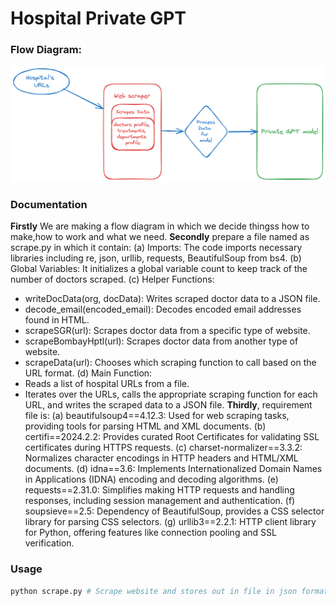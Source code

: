 # Hospital Private GPT

### Flow Diagram:
![](./Flow%20diagram.png)

### Documentation
**Firstly** We are making a flow diagram in which we decide thingss how to make,how to work and what we need.
**Secondly** prepare a file named as scrape.py in which it contain:
 (a) Imports: The code imports necessary libraries including re, json, urllib, requests, BeautifulSoup from bs4.
 (b) Global Variables: It initializes a global variable count to keep track of the number of doctors scraped.
 (c) Helper Functions:
  - writeDocData(org, docData): Writes scraped doctor data to a JSON file.
  - decode_email(encoded_email): Decodes encoded email addresses found in HTML.
  - scrapeSGR(url): Scrapes doctor data from a specific type of website.
  - scrapeBombayHptl(url): Scrapes doctor data from another type of website.
  - scrapeData(url): Chooses which scraping function to call based on the URL format.
(d) Main Function:
  - Reads a list of hospital URLs from a file.
  - Iterates over the URLs, calls the appropriate scraping function for each URL, and writes the scraped data to a JSON file.
**Thirdly**, requirement file is:
(a) beautifulsoup4==4.12.3: Used for web scraping tasks, providing tools for parsing HTML and XML documents.
(b) certifi==2024.2.2: Provides curated Root Certificates for validating SSL certificates during HTTPS requests.
(c) charset-normalizer==3.3.2: Normalizes character encodings in HTTP headers and HTML/XML documents.
(d) idna==3.6: Implements Internationalized Domain Names in Applications (IDNA) encoding and decoding algorithms.
(e) requests==2.31.0: Simplifies making HTTP requests and handling responses, including session management and authentication.
(f) soupsieve==2.5: Dependency of BeautifulSoup, provides a CSS selector library for parsing CSS selectors.
(g) urllib3==2.2.1: HTTP client library for Python, offering features like connection pooling and SSL verification.

### Usage
```py
python scrape.py # Scrape website and stores out in file in json format
```






